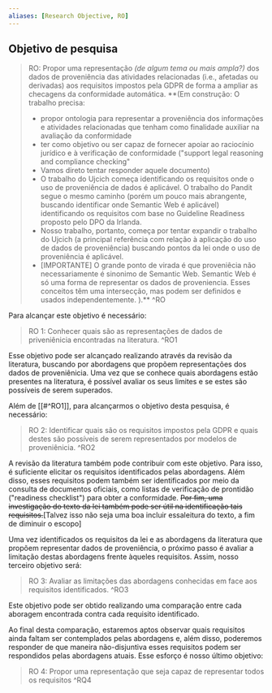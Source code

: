 ```yaml
---
aliases: [Research Objective, RO]
---
```


## Objetivo de pesquisa


> RO: Propor uma representação *(de algum tema ou mais ampla?)* dos dados de proveniência das atividades relacionadas (i.e., afetadas ou derivadas) aos requisitos impostos pela GDPR de forma a ampliar as checagens da conformidade automática.
> **(Em construção: O trabalho precisa:
> - propor ontologia para representar a proveniência dos informações e atividades relacionadas que tenham como finalidade auxiliar na avaliação da conformidade
> - ter como objetivo ou ser capaz de fornecer apoiar ao raciocínio jurídico e à verificação de conformidade ("support legal reasoning and compliance checking"
> - Vamos direto tentar responder aquele documento)
> - O trabalho do Ujcich começa identificando os requisitos onde o uso de proveniência de dados é aplicável. O trabalho do Pandit segue o mesmo caminho (porém um pouco mais abrangente, buscando identificar onde Semantic Web é aplicável) identificando os requisitos com base no Guideline Readiness proposto pelo DPO da Irlanda.
> - Nosso trabalho, portanto, começa por tentar expandir o trabalho do Ujcich (a principal referência com relação à aplicação do uso de dados de proveniência) buscando pontos da lei onde o uso de proveniência é aplicável.
> - [IMPORTANTE] O grande ponto de virada é que proveniêcia não necessariamente é sinonimo de Semantic Web. Semantic Web é só uma forma de representar os dados de proveniencia. Esses conceitos têm uma intersecção, mas podem ser definidos e usados independentemente.
> ).**
^RO

Para alcançar este objetivo é necessário:

> RO 1: Conhecer quais são as representações de dados de priveniênicia encontradas na literatura.
^RO1

Esse objetivo pode ser alcançado realizando através da revisão da literatura, buscando por abordagens que propõem representações dos dados de proveniênicia. Uma vez que se conhece quais abordagens estão presentes na literatura, é possível avaliar os seus limites e se estes são possíveis de serem superados.

Além de [[#^RO1]], para alcançarmos o objetivo desta pesquisa, é necessário:

> RO 2: Identificar quais são os requisitos impostos pela GDPR e quais destes são possíveis de serem representados por modelos de proveniênicia.
^RO2

A revisão da literatura também pode contribuir com este objetivo. Para isso, é suficiente elicitar os requisitos identificados pelas abordagens. Além disso, esses requisitos podem também ser identificados por meio da consulta de documentos oficiais, como listas de verificação de prontidão ("readiness checklist") para obter a conformidade. ~~Por fim, uma investigação do texto da lei também pode ser útil na identificação tais requisitos.~~[Talvez isso não seja uma boa incluir essaleitura do texto, a fim de diminuir o escopo]

Uma vez identificados os requisitos da lei e as abordagens da literatura que propõem representar dados de proveniência, o próximo passo é avaliar a limitação destas abordagens frente àqueles requisitos. Assim, nosso terceiro objetivo será:

> RO 3: Avaliar as limitações das abordagens conhecidas em face aos requisitos identificados.
^RO3

Este objetivo pode ser obtido realizando uma comparação entre cada aboragem encontrada contra cada requisito identificado.

Ao final desta comparação, estaremos aptos observar quais requisitos ainda faltam ser contemplados pelas abordagens e, além disso, poderemos responder de que maneira não-disjuntiva esses requisitos podem ser respondidos pelas abordagens atuais. Esse esforço é nosso último objetivo: 

> RO 4: Propor uma representação que seja capaz de representar todos os requisitos
^RQ4